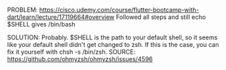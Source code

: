 PROBLEM: https://cisco.udemy.com/course/flutter-bootcamp-with-dart/learn/lecture/17119664#overview
Followed all steps and still echo $SHELL gives /bin/bash

SOLUTION: Probably. $SHELL is the path to your default shell, so it seems like your default shell didn't get changed to zsh. If this is the case, you can fix it yourself with chsh -s /bin/zsh.
SOURCE: https://github.com/ohmyzsh/ohmyzsh/issues/4596
